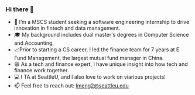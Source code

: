 ### Hi there 👋

- 💼 I’m a MSCS student seeking a software engineering internship to drive innovation in fintech and data management.
- 🎓 My background includes dual master's degrees in Computer Science and Accounting.
- 📈Prior to starting a CS career, I led the finance team for 7 years at E Fund Management, the largest mutual fund manager in China.
- 😄 As a tech and finance expert, I have unique insight into how tech and finance work together.
- 💻 I TA at SeattleU, and I also love to work on viarious projects! 
- 📫 Feel free to reach out: lmeng2@seattleu.edu
